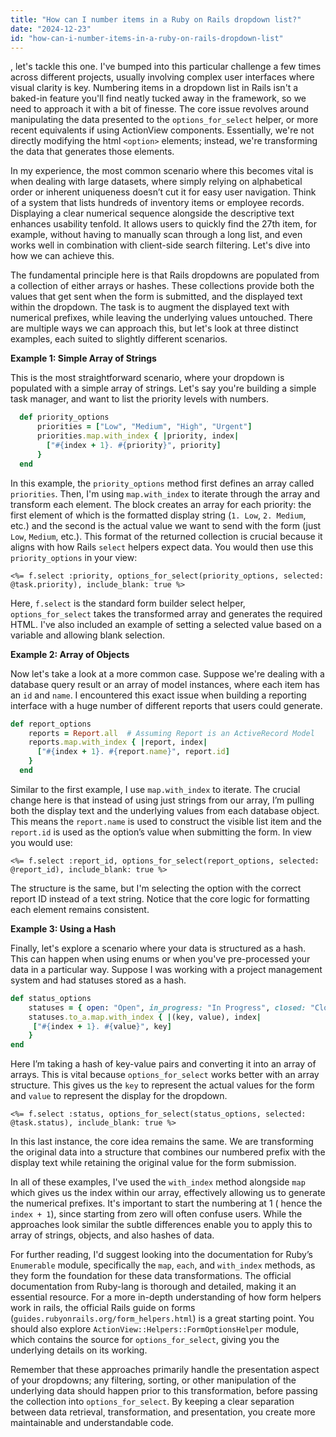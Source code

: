 ```yaml
---
title: "How can I number items in a Ruby on Rails dropdown list?"
date: "2024-12-23"
id: "how-can-i-number-items-in-a-ruby-on-rails-dropdown-list"
---
```


, let's tackle this one. I've bumped into this particular challenge a few times across different projects, usually involving complex user interfaces where visual clarity is key. Numbering items in a dropdown list in Rails isn't a baked-in feature you'll find neatly tucked away in the framework, so we need to approach it with a bit of finesse. The core issue revolves around manipulating the data presented to the `options_for_select` helper, or more recent equivalents if using ActionView components. Essentially, we're not directly modifying the html `<option>` elements; instead, we're transforming the data that generates those elements.

In my experience, the most common scenario where this becomes vital is when dealing with large datasets, where simply relying on alphabetical order or inherent uniqueness doesn’t cut it for easy user navigation. Think of a system that lists hundreds of inventory items or employee records. Displaying a clear numerical sequence alongside the descriptive text enhances usability tenfold. It allows users to quickly find the 27th item, for example, without having to manually scan through a long list, and even works well in combination with client-side search filtering. Let's dive into how we can achieve this.

The fundamental principle here is that Rails dropdowns are populated from a collection of either arrays or hashes. These collections provide both the values that get sent when the form is submitted, and the displayed text within the dropdown. The task is to augment the displayed text with numerical prefixes, while leaving the underlying values untouched. There are multiple ways we can approach this, but let's look at three distinct examples, each suited to slightly different scenarios.

**Example 1: Simple Array of Strings**

This is the most straightforward scenario, where your dropdown is populated with a simple array of strings. Let's say you're building a simple task manager, and want to list the priority levels with numbers.

```ruby
  def priority_options
      priorities = ["Low", "Medium", "High", "Urgent"]
      priorities.map.with_index { |priority, index|
        ["#{index + 1}. #{priority}", priority]
      }
  end
```

In this example, the `priority_options` method first defines an array called `priorities`. Then, I'm using `map.with_index` to iterate through the array and transform each element. The block creates an array for each priority: the first element of which is the formatted display string (`1. Low`, `2. Medium`, etc.) and the second is the actual value we want to send with the form (just `Low`, `Medium`, etc.). This format of the returned collection is crucial because it aligns with how Rails `select` helpers expect data. You would then use this `priority_options` in your view:

```erb
<%= f.select :priority, options_for_select(priority_options, selected: @task.priority), include_blank: true %>
```

Here, `f.select` is the standard form builder select helper, `options_for_select` takes the transformed array and generates the required HTML. I've also included an example of setting a selected value based on a variable and allowing blank selection.

**Example 2: Array of Objects**

Now let's take a look at a more common case. Suppose we're dealing with a database query result or an array of model instances, where each item has an `id` and `name`. I encountered this exact issue when building a reporting interface with a huge number of different reports that users could generate.

```ruby
def report_options
    reports = Report.all  # Assuming Report is an ActiveRecord Model
    reports.map.with_index { |report, index|
      ["#{index + 1}. #{report.name}", report.id]
    }
  end
```

Similar to the first example, I use `map.with_index` to iterate. The crucial change here is that instead of using just strings from our array, I’m pulling both the display text and the underlying values from each database object. This means the `report.name` is used to construct the visible list item and the `report.id` is used as the option’s value when submitting the form. In view you would use:

```erb
<%= f.select :report_id, options_for_select(report_options, selected: @report_id), include_blank: true %>
```

The structure is the same, but I'm selecting the option with the correct report ID instead of a text string. Notice that the core logic for formatting each element remains consistent.

**Example 3: Using a Hash**

Finally, let's explore a scenario where your data is structured as a hash. This can happen when using enums or when you've pre-processed your data in a particular way. Suppose I was working with a project management system and had statuses stored as a hash.

```ruby
def status_options
    statuses = { open: "Open", in_progress: "In Progress", closed: "Closed" }
    statuses.to_a.map.with_index { |(key, value), index|
     ["#{index + 1}. #{value}", key]
    }
end
```

Here I’m taking a hash of key-value pairs and converting it into an array of arrays. This is vital because `options_for_select` works better with an array structure. This gives us the `key` to represent the actual values for the form and `value` to represent the display for the dropdown.

```erb
<%= f.select :status, options_for_select(status_options, selected: @task.status), include_blank: true %>
```

In this last instance, the core idea remains the same. We are transforming the original data into a structure that combines our numbered prefix with the display text while retaining the original value for the form submission.

In all of these examples, I've used the `with_index` method alongside `map` which gives us the index within our array, effectively allowing us to generate the numerical prefixes. It's important to start the numbering at 1 ( hence the `index + 1`), since starting from zero will often confuse users. While the approaches look similar the subtle differences enable you to apply this to array of strings, objects, and also hashes of data.

For further reading, I'd suggest looking into the documentation for Ruby’s `Enumerable` module, specifically the `map`, `each`, and `with_index` methods, as they form the foundation for these data transformations. The official documentation from Ruby-lang is thorough and detailed, making it an essential resource. For a more in-depth understanding of how form helpers work in rails, the official Rails guide on forms (`guides.rubyonrails.org/form_helpers.html`) is a great starting point. You should also explore `ActionView::Helpers::FormOptionsHelper` module, which contains the source for `options_for_select`, giving you the underlying details on its working.

Remember that these approaches primarily handle the presentation aspect of your dropdowns; any filtering, sorting, or other manipulation of the underlying data should happen prior to this transformation, before passing the collection into `options_for_select`. By keeping a clear separation between data retrieval, transformation, and presentation, you create more maintainable and understandable code.
